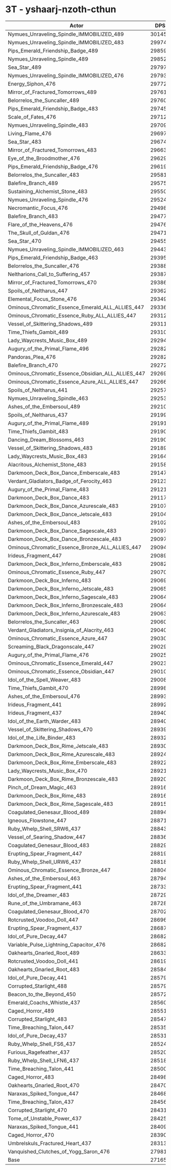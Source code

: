 # 3T - yshaarj-nzoth-cthun
| Actor | DPS | Increase |
|---|:---:|:---:|
|Nymues_Unraveling_Spindle_IMMOBILIZED_489|301456|10.97%|
|Nymues_Unraveling_Spindle_IMMOBILIZED_483|299740|10.34%|
|Pips_Emerald_Friendship_Badge_489|298590|9.92%|
|Nymues_Unraveling_Spindle_489|298525|9.89%|
|Sea_Star_489|297972|9.69%|
|Nymues_Unraveling_Spindle_IMMOBILIZED_476|297938|9.68%|
|Energy_Siphon_476|297722|9.60%|
|Mirror_of_Fractured_Tomorrows_489|297613|9.56%|
|Belorrelos_the_Suncaller_489|297600|9.55%|
|Pips_Emerald_Friendship_Badge_483|297457|9.50%|
|Scale_of_Fates_476|297122|9.38%|
|Nymues_Unraveling_Spindle_483|297090|9.37%|
|Living_Flame_476|296976|9.32%|
|Sea_Star_483|296741|9.24%|
|Mirror_of_Fractured_Tomorrows_483|296632|9.20%|
|Eye_of_the_Broodmother_476|296295|9.07%|
|Pips_Emerald_Friendship_Badge_476|296193|9.03%|
|Belorrelos_the_Suncaller_483|295815|8.90%|
|Balefire_Branch_489|295756|8.87%|
|Sustaining_Alchemist_Stone_483|295504|8.78%|
|Nymues_Unraveling_Spindle_476|295242|8.68%|
|Necromantic_Focus_476|294983|8.59%|
|Balefire_Branch_483|294770|8.51%|
|Flare_of_the_Heavens_476|294760|8.51%|
|The_Skull_of_Guldan_476|294715|8.49%|
|Sea_Star_470|294550|8.43%|
|Nymues_Unraveling_Spindle_IMMOBILIZED_463|294438|8.39%|
|Pips_Emerald_Friendship_Badge_463|293956|8.21%|
|Belorrelos_the_Suncaller_476|293889|8.19%|
|Neltharions_Call_to_Suffering_457|293876|8.18%|
|Mirror_of_Fractured_Tomorrows_470|293865|8.18%|
|Spoils_of_Neltharus_447|293622|8.09%|
|Elemental_Focus_Stone_476|293498|8.04%|
|Ominous_Chromatic_Essence_Emerald_ALL_ALLIES_447|293364|7.99%|
|Ominous_Chromatic_Essence_Ruby_ALL_ALLIES_447|293122|7.90%|
|Vessel_of_Skittering_Shadows_489|293110|7.90%|
|Time_Thiefs_Gambit_489|293102|7.90%|
|Lady_Waycrests_Music_Box_489|292940|7.84%|
|Augury_of_the_Primal_Flame_496|292827|7.80%|
|Pandoras_Plea_476|292826|7.80%|
|Balefire_Branch_470|292721|7.76%|
|Ominous_Chromatic_Essence_Obsidian_ALL_ALLIES_447|292691|7.75%|
|Ominous_Chromatic_Essence_Azure_ALL_ALLIES_447|292660|7.73%|
|Spoils_of_Neltharus_441|292575|7.70%|
|Nymues_Unraveling_Spindle_463|292534|7.69%|
|Ashes_of_the_Embersoul_489|292102|7.53%|
|Spoils_of_Neltharus_437|291996|7.49%|
|Augury_of_the_Primal_Flame_489|291910|7.46%|
|Time_Thiefs_Gambit_483|291909|7.46%|
|Dancing_Dream_Blossoms_463|291902|7.46%|
|Vessel_of_Skittering_Shadows_483|291890|7.45%|
|Lady_Waycrests_Music_Box_483|291644|7.36%|
|Alacritous_Alchemist_Stone_483|291580|7.34%|
|Darkmoon_Deck_Box_Dance_Emberscale_483|291470|7.30%|
|Verdant_Gladiators_Badge_of_Ferocity_463|291232|7.21%|
|Augury_of_the_Primal_Flame_483|291212|7.20%|
|Darkmoon_Deck_Box_Dance_483|291170|7.19%|
|Darkmoon_Deck_Box_Dance_Azurescale_483|291076|7.15%|
|Darkmoon_Deck_Box_Dance_Jetscale_483|291043|7.14%|
|Ashes_of_the_Embersoul_483|291020|7.13%|
|Darkmoon_Deck_Box_Dance_Sagescale_483|290973|7.11%|
|Darkmoon_Deck_Box_Dance_Bronzescale_483|290970|7.11%|
|Ominous_Chromatic_Essence_Bronze_ALL_ALLIES_447|290944|7.10%|
|Irideus_Fragment_447|290890|7.08%|
|Darkmoon_Deck_Box_Inferno_Emberscale_483|290821|7.06%|
|Ominous_Chromatic_Essence_Ruby_447|290703|7.01%|
|Darkmoon_Deck_Box_Inferno_483|290699|7.01%|
|Darkmoon_Deck_Box_Inferno_Jetscale_483|290659|7.00%|
|Darkmoon_Deck_Box_Inferno_Sagescale_483|290644|6.99%|
|Darkmoon_Deck_Box_Inferno_Bronzescale_483|290641|6.99%|
|Darkmoon_Deck_Box_Inferno_Azurescale_483|290639|6.99%|
|Belorrelos_the_Suncaller_463|290608|6.98%|
|Verdant_Gladiators_Insignia_of_Alacrity_463|290409|6.91%|
|Ominous_Chromatic_Essence_Azure_447|290300|6.87%|
|Screaming_Black_Dragonscale_447|290293|6.86%|
|Augury_of_the_Primal_Flame_476|290253|6.85%|
|Ominous_Chromatic_Essence_Emerald_447|290233|6.84%|
|Ominous_Chromatic_Essence_Obsidian_447|290106|6.79%|
|Idol_of_the_Spell_Weaver_483|290088|6.79%|
|Time_Thiefs_Gambit_470|289987|6.75%|
|Ashes_of_the_Embersoul_476|289931|6.73%|
|Irideus_Fragment_441|289927|6.73%|
|Irideus_Fragment_437|289408|6.54%|
|Idol_of_the_Earth_Warder_483|289401|6.53%|
|Vessel_of_Skittering_Shadows_470|289395|6.53%|
|Idol_of_the_Life_Binder_483|289323|6.51%|
|Darkmoon_Deck_Box_Rime_Jetscale_483|289301|6.50%|
|Darkmoon_Deck_Box_Rime_Azurescale_483|289249|6.48%|
|Darkmoon_Deck_Box_Rime_Emberscale_483|289220|6.47%|
|Lady_Waycrests_Music_Box_470|289217|6.47%|
|Darkmoon_Deck_Box_Rime_Bronzescale_483|289206|6.46%|
|Pinch_of_Dream_Magic_463|289163|6.45%|
|Darkmoon_Deck_Box_Rime_483|289163|6.45%|
|Darkmoon_Deck_Box_Rime_Sagescale_483|289151|6.44%|
|Coagulated_Genesaur_Blood_489|288945|6.37%|
|Igneous_Flowstone_447|288712|6.28%|
|Ruby_Whelp_Shell_SRW6_437|288432|6.18%|
|Vessel_of_Searing_Shadow_447|288364|6.15%|
|Coagulated_Genesaur_Blood_483|288299|6.13%|
|Erupting_Spear_Fragment_447|288196|6.09%|
|Ruby_Whelp_Shell_URW6_437|288181|6.09%|
|Ominous_Chromatic_Essence_Bronze_447|288041|6.03%|
|Ashes_of_the_Embersoul_463|287941|6.00%|
|Erupting_Spear_Fragment_441|287336|5.77%|
|Idol_of_the_Dreamer_483|287293|5.76%|
|Rune_of_the_Umbramane_463|287288|5.76%|
|Coagulated_Genesaur_Blood_470|287023|5.66%|
|Rotcrusted_Voodoo_Doll_447|286966|5.64%|
|Erupting_Spear_Fragment_437|286871|5.60%|
|Idol_of_Pure_Decay_447|286828|5.59%|
|Variable_Pulse_Lightning_Capacitor_476|286826|5.59%|
|Oakhearts_Gnarled_Root_489|286331|5.40%|
|Rotcrusted_Voodoo_Doll_441|286197|5.36%|
|Oakhearts_Gnarled_Root_483|285844|5.23%|
|Idol_of_Pure_Decay_441|285793|5.21%|
|Corrupted_Starlight_488|285792|5.21%|
|Beacon_to_the_Beyond_450|285728|5.18%|
|Emerald_Coachs_Whistle_437|285604|5.14%|
|Caged_Horror_489|285512|5.10%|
|Corrupted_Starlight_483|285476|5.09%|
|Time_Breaching_Talon_447|285351|5.04%|
|Idol_of_Pure_Decay_437|285314|5.03%|
|Ruby_Whelp_Shell_FS6_437|285241|5.00%|
|Furious_Ragefeather_437|285206|4.99%|
|Ruby_Whelp_Shell_LFN6_437|285184|4.98%|
|Time_Breaching_Talon_441|285003|4.92%|
|Caged_Horror_483|284988|4.91%|
|Oakhearts_Gnarled_Root_470|284700|4.80%|
|Naraxas_Spiked_Tongue_447|284688|4.80%|
|Time_Breaching_Talon_437|284564|4.75%|
|Corrupted_Starlight_470|284313|4.66%|
|Tome_of_Unstable_Power_437|284256|4.64%|
|Naraxas_Spiked_Tongue_441|284097|4.58%|
|Caged_Horror_470|283900|4.51%|
|Umbrelskuls_Fractured_Heart_437|283139|4.23%|
|Vanquished_Clutches_of_Yogg_Saron_476|279813|3.00%|
|Base|271650|0.00%|
